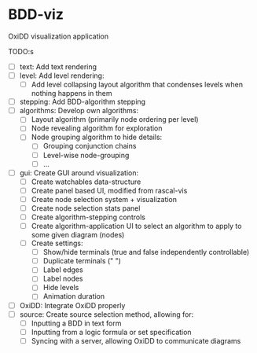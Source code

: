 # BDD-viz

OxiDD visualization application

TODO:s

- [ ] text: Add text rendering
- [ ] level: Add level rendering:
  - [ ] Add level collapsing layout algorithm that condenses levels when nothing happens in them
- [ ] stepping: Add BDD-algorithm stepping
- [ ] algorithms: Develop own algorithms:
  - [ ] Layout algorithm (primarily node ordering per level)
  - [ ] Node revealing algorithm for exploration
  - [ ] Node grouping algorithm to hide details:
    - [ ] Grouping conjunction chains
    - [ ] Level-wise node-grouping
    - [ ] ...
- [ ] gui: Create GUI around visualization:
  - [ ] Create watchables data-structure
  - [ ] Create panel based UI, modified from rascal-vis
  - [ ] Create node selection system + visualization
  - [ ] Create node selection stats panel
  - [ ] Create algorithm-stepping controls
  - [ ] Create algorithm-application UI to select an algorithm to apply to some given diagram (nodes)
  - [ ] Create settings:
    - [ ] Show/hide terminals (true and false independently controllable)
    - [ ] Duplicate terminals (" ")
    - [ ] Label edges
    - [ ] Label nodes
    - [ ] Hide levels
    - [ ] Animation duration
- [ ] OxiDD: Integrate OxiDD properly
- [ ] source: Create source selection method, allowing for:
  - [ ] Inputting a BDD in text form
  - [ ] Inputting from a logic formula or set specification
  - [ ] Syncing with a server, allowing OxiDD to communicate diagrams
